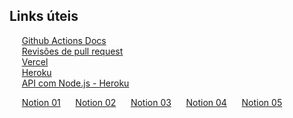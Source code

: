 ## Links úteis

&nbsp;&nbsp;&nbsp;&nbsp;&nbsp;[Github Actions Docs](https://docs.github.com/pt/actions)  
&nbsp;&nbsp;&nbsp;&nbsp;&nbsp;[Revisões de pull request](https://docs.github.com/pt/rest/pulls/reviews)  
&nbsp;&nbsp;&nbsp;&nbsp;&nbsp;[Vercel](https://vercel.com/)  
&nbsp;&nbsp;&nbsp;&nbsp;&nbsp;[Heroku](https://dashboard.heroku.com/apps)  
&nbsp;&nbsp;&nbsp;&nbsp;&nbsp;[API com Node.js - Heroku](https://www.youtube.com/watch?v=HyctLjnzUOM)  

&nbsp;&nbsp;&nbsp;&nbsp;&nbsp;[Notion 01](https://spangle-nannyberry-b54.notion.site/04-07-Introdu-o-Github-Workflow-Actions-8eb44fee907f4276a5978a5239d89141)
&nbsp;&nbsp;&nbsp;&nbsp;&nbsp;[Notion 02](https://spangle-nannyberry-b54.notion.site/06-07-Gatilhos-7f7862f5e44c4a32aea6fc09a8cd011b)
&nbsp;&nbsp;&nbsp;&nbsp;&nbsp;[Notion 03](https://spangle-nannyberry-b54.notion.site/18-07-Vari-veis-Criptografia-Express-es-9c37a43eb32d44d5b8590f84086edde0)
&nbsp;&nbsp;&nbsp;&nbsp;&nbsp;[Notion 04](https://spangle-nannyberry-b54.notion.site/20-07-Matrizes-e-Docker-Containers-f9dcaad9871942d5a11607848a333e07)
&nbsp;&nbsp;&nbsp;&nbsp;&nbsp;[Notion 05](https://spangle-nannyberry-b54.notion.site/22-07-Pr-tica-Github-Actions-e-Docker-imagens-402c9f6e0297476eaa9d83aa5accd56b)  